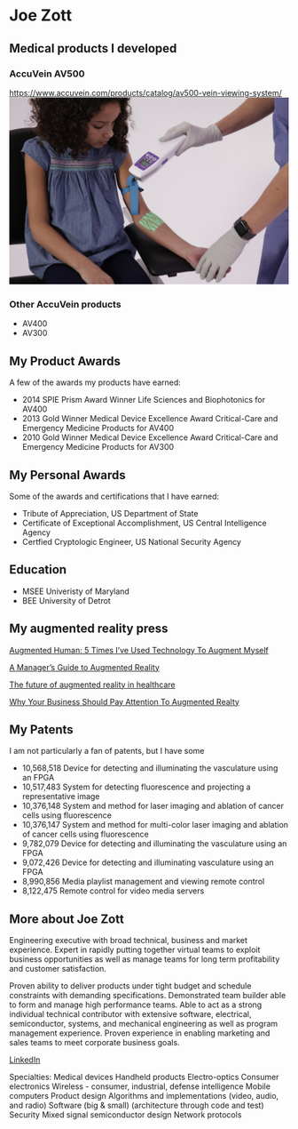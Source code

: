# Joe Zott

## Medical products I developed

### AccuVein AV500
https://www.accuvein.com/products/catalog/av500-vein-viewing-system/
![AV500](MG_0088-e1550594306785.jpg)

### Other AccuVein products
- AV400
- AV300

## My Product Awards

A few of the awards my products have earned:

- 2014 SPIE Prism Award Winner Life Sciences and Biophotonics for AV400
- 2013 Gold Winner Medical Device Excellence Award Critical-Care and Emergency Medicine Products for AV400
- 2010 Gold Winner Medical Device Excellence Award Critical-Care and Emergency Medicine Products for AV300

## My Personal Awards

Some of the awards and certifications that I have earned:

- Tribute of Appreciation, US Department of State
- Certificate of Exceptional Accomplishment, US Central Intelligence Agency
- Certfied Cryptologic Engineer, US National Security Agency

## Education

- MSEE Univeristy of Maryland
- BEE University of Detrot

## My augmented reality press

[Augmented Human: 5 Times I’ve Used Technology To Augment Myself](https://www.forbes.com/sites/cathyhackl/2020/07/05/augmented-human-5-times-ive-used-technology-to-augment-myself)

[A Manager’s Guide to Augmented Reality](https://hbr.org/2017/11/a-managers-guide-to-augmented-reality)

[The future of augmented reality in healthcare](https://healthmanagement.org/c/healthmanagement/issuearticle/the-future-of-augmented-reality-in-healthcare)

[Why Your Business Should Pay Attention To Augmented Realty](https://www.forbes.com/sites/forbestechcouncil/2017/10/12/why-your-business-should-pay-attention-to-augmented-realty/)

## My Patents

I am not particularly a fan of patents, but I have some

- 10,568,518 Device for detecting and illuminating the vasculature using an FPGA
- 10,517,483 System for detecting fluorescence and projecting a representative image
- 10,376,148 System and method for laser imaging and ablation of cancer cells using fluorescence
- 10,376,147 System and method for multi-color laser imaging and ablation of cancer cells using fluorescence
- 9,782,079 Device for detecting and illuminating the vasculature using an FPGA
- 9,072,426 Device for detecting and illuminating vasculature using an FPGA
- 8,990,856 Media playlist management and viewing remote control
- 8,122,475 Remote control for video media servers

## More about Joe Zott
Engineering executive with broad technical, business and market experience. Expert in rapidly putting together virtual teams to exploit business opportunities as well as manage teams for long term profitability and customer satisfaction.

Proven ability to deliver products under tight budget and schedule constraints with demanding specifications. Demonstrated team builder able to form and manage high performance teams. Able to act as a strong individual technical contributor with extensive software, electrical, semiconductor, systems, and mechanical engineering as well as program management experience. Proven experience in enabling marketing and sales teams to meet corporate business goals.

[LinkedIn](https://www.linkedin.com/in/joe-zott-1bb3111/)

Specialties: Medical devices
Handheld products
Electro-optics
Consumer electronics
Wireless - consumer, industrial, defense intelligence
Mobile computers
Product design
Algorithms and implementations (video, audio, and radio)
Software (big & small) (architecture through code and test)
Security
Mixed signal semiconductor design
Network protocols 

